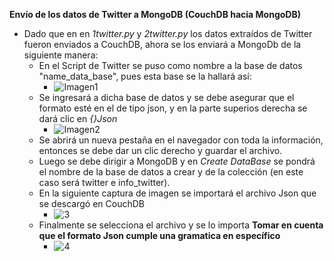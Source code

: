 **Envío de los datos de Twitter a MongoDB (CouchDB hacia MongoDB)**
   - Dado que en en *1twitter.py* y *2twitter.py* los datos extraídos de Twitter fueron enviados a CouchDB, ahora se los enviará a MongoDb de la siguiente manera:
     - En el Script de Twitter se puso como nombre a la base de datos "name_data_base", pues esta base se la hallará así:  
       - ![Imagen1](https://user-images.githubusercontent.com/66731201/130008138-f16a87d2-c244-44d4-9e50-d689a7123540.png)
     - Se ingresará a dicha base de datos y se debe asegurar que el formato esté en el de tipo json, y en la parte superios derecha se dará clic en *{}Json*  
       - ![Imagen2](https://user-images.githubusercontent.com/66731201/130008610-6d8175c3-cfaf-468f-be94-ecbcfa3e8bf4.png)
     - Se abrirá un nueva pestaña en el navegador con toda la información, entonces se debe dar un clic derecho y guardar el archivo.
     - Luego se debe dirigir a MongoDB y en *Create DataBase* se pondrá el nombre de la base de datos a crear y de la colección (en este caso será twitter e info_twitter).
     - En la siguiente captura de imagen se importará el archivo Json que se descargó en CouchDB 
       - ![3](https://user-images.githubusercontent.com/66731201/130009458-5bba3e2f-f5e4-4caa-87fa-1096bfc0867f.png) 
     - Finalmente se selecciona el archivo y se lo importa **Tomar en cuenta que el formato Json cumple una gramatica en específico**
       - ![4](https://user-images.githubusercontent.com/66731201/130010453-7290698e-c1ad-4db4-b7e0-a5e90583343d.png)
